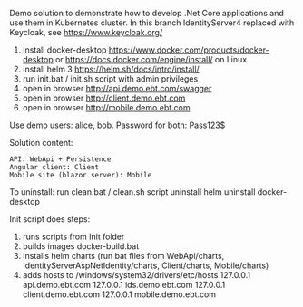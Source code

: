 Demo solution to demonstrate how to develop .Net Core applications and use them in Kubernetes cluster.
In this branch IdentityServer4 replaced with Keycloak, see https://www.keycloak.org/

1. install docker-desktop https://www.docker.com/products/docker-desktop or https://docs.docker.com/engine/install/ on Linux
2. install helm 3 https://helm.sh/docs/intro/install/
3. run init.bat / init.sh script with admin privileges
4. open in browser http://api.demo.ebt.com/swagger
5. open in browser http://client.demo.ebt.com
6. open in browser http://mobile.demo.ebt.com

Use demo users: alice, bob. Password for both: Pass123$

Solution content:

	API: WebApi + Persistence
	Angular client: Client
	Mobile site (blazor server): Mobile

To uninstall:
	run clean.bat / clean.sh script
	uninstall helm
	uninstall docker-desktop

Init script does steps:
1. runs scripts from Init folder
2. builds images docker-build.bat
3. installs helm charts (run bat files from WebApi/charts, IdentityServerAspNetIdentity/charts, Client/charts, Mobile/charts)
4. adds hosts to /windows/system32/drivers/etc/hosts
	127.0.0.1 api.demo.ebt.com
	127.0.0.1 ids.demo.ebt.com
	127.0.0.1 client.demo.ebt.com
	127.0.0.1 mobile.demo.ebt.com
